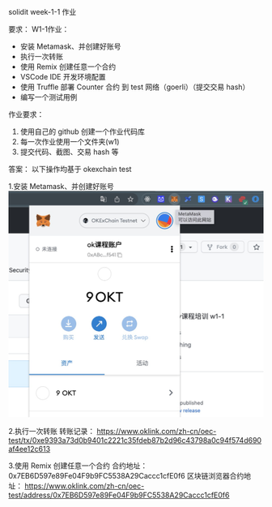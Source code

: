 solidit week-1-1 作业


要求：
W1-1作业：
- 安装 Metamask、并创建好账号
- 执行一次转账
- 使用 Remix 创建任意一个合约
- VSCode IDE 开发环境配置
- 使用 Truffle 部署 Counter 合约 到 test 网络（goerli）（提交交易 hash）
- 编写一个测试用例

作业要求：
1. 使用自己的 github 创建一个作业代码库
2. 每一次作业使用一个文件夹(w1) 
3. 提交代码、截图、交易 hash 等



答案：
以下操作均基于 okexchain test 


1.安装 Metamask、并创建好账号
![metamask](https://github.com/JSjump/w1/blob/master/imgs/1.png?raw=true)



2.执行一次转账
转账记录：
https://www.oklink.com/zh-cn/oec-test/tx/0xe9393a73d0b9401c2221c35fdeb87b2d96c43798a0c94f574d690af4ee12c613


3.使用 Remix 创建任意一个合约
合约地址：
0x7EB6D597e89Fe04F9b9FC5538A29Caccc1cfE0f6
区块链浏览器合约地址：
https://www.oklink.com/zh-cn/oec-test/address/0x7EB6D597e89Fe04F9b9FC5538A29Caccc1cfE0f6
